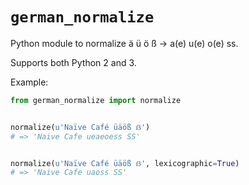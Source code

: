 # `german_normalize`

Python module to normalize ä ü ö ß -> a(e) u(e) o(e) ss.

Supports both Python 2 and 3.

Example:

```py
from german_normalize import normalize


normalize(u'Naïve Café üäöß ẞ')
# => 'Naive Cafe ueaeoess SS'


normalize(u'Naïve Café üäöß ẞ', lexicographic=True)
# => 'Naive Cafe uaoss SS'
```
